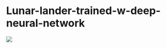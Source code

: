 # Lunar-lander-trained-w-deep-neural-network

![](https://github.com/SaifKhayoon/Lunar-lander-trained-w-deep-neural-network/blob/main/lunarLander.gif)
